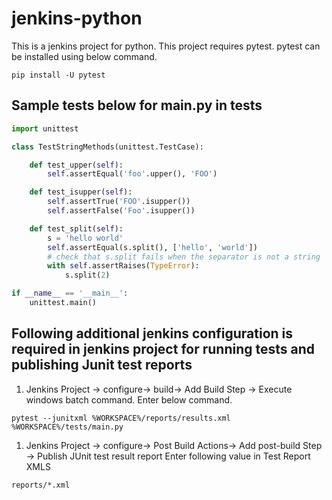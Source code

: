 # jenkins-python
This is a jenkins project for python. This project requires pytest. pytest can be installed using below command. 
```
pip install -U pytest
```
## Sample tests below for main.py in tests
```python 
import unittest

class TestStringMethods(unittest.TestCase):

    def test_upper(self):
        self.assertEqual('foo'.upper(), 'FOO')

    def test_isupper(self):
        self.assertTrue('FOO'.isupper())
        self.assertFalse('Foo'.isupper())

    def test_split(self):
        s = 'hello world'
        self.assertEqual(s.split(), ['hello', 'world'])
        # check that s.split fails when the separator is not a string
        with self.assertRaises(TypeError):
            s.split(2)

if __name__ == '__main__':
    unittest.main()
```
## Following additional jenkins configuration is required in jenkins project for running tests and publishing Junit test reports
1. Jenkins Project -> configure-> build-> Add Build Step -> Execute windows batch command.
Enter below command. 
```
pytest --junitxml %WORKSPACE%/reports/results.xml %WORKSPACE%/tests/main.py
```
1. Jenkins Project -> configure-> Post Build Actions-> Add post-build Step -> Publish JUnit test result report
Enter following value in Test Report XMLS
```
reports/*.xml
```
